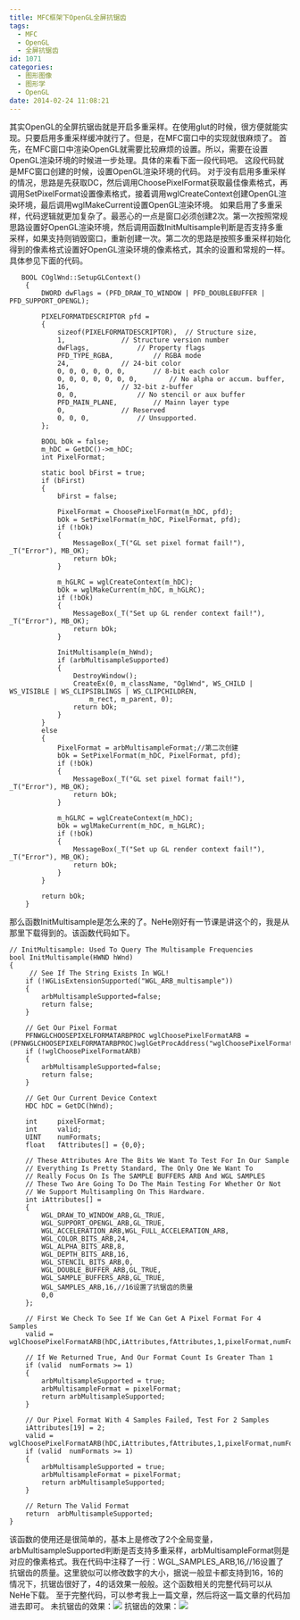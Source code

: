 ```yaml
---
title: MFC框架下OpenGL全屏抗锯齿
tags:
  - MFC
  - OpenGL
  - 全屏抗锯齿
id: 1071
categories:
  - 图形图像
  - 图形学
  - OpenGL
date: 2014-02-24 11:08:21
---
```


其实OpenGL的全屏抗锯齿就是开启多重采样。在使用glut的时候，很方便就能实现。只要启用多重采样缓冲就行了。但是，在MFC窗口中的实现就很麻烦了。
首先，在MFC窗口中渲染OpenGL就需要比较麻烦的设置。所以，需要在设置OpenGL渲染环境的时候进一步处理。具体的来看下面一段代码吧。
这段代码就是MFC窗口创建的时候，设置OpenGL渲染环境的代码。
对于没有启用多重采样的情况，思路是先获取DC，然后调用ChoosePixelFormat获取最佳像素格式，再调用SetPixelFormat设置像素格式，接着调用wglCreateContext创建OpenGL渲染环境，最后调用wglMakeCurrent设置OpenGL渲染环境。
如果启用了多重采样，代码逻辑就更加复杂了。最恶心的一点是窗口必须创建2次。第一次按照常规思路设置好OpenGL渲染环境，然后调用函数InitMultisample判断是否支持多重采样，如果支持则销毁窗口，重新创建一次。第二次的思路是按照多重采样初始化得到的像素格式设置好OpenGL渲染环境的像素格式，其余的设置和常规的一样。具体参见下面的代码。

``` stylus
   BOOL COglWnd::SetupGLContext()
    {
        DWORD dwFlags = (PFD_DRAW_TO_WINDOW | PFD_DOUBLEBUFFER | PFD_SUPPORT_OPENGL);

        PIXELFORMATDESCRIPTOR pfd =
        {
            sizeof(PIXELFORMATDESCRIPTOR),  // Structure size,
            1,              // Structure version number
            dwFlags,            // Property flags
            PFD_TYPE_RGBA,          // RGBA mode
            24,             // 24-bit color
            0, 0, 0, 0, 0, 0,       // 8-bit each color
            0, 0, 0, 0, 0, 0, 0,        // No alpha or accum. buffer,
            16,             // 32-bit z-buffer
            0, 0,               // No stencil or aux buffer
            PFD_MAIN_PLANE,         // Mainn layer type
            0,              // Reserved
            0, 0, 0,            // Unsupported.
        };

        BOOL bOk = false;
        m_hDC = GetDC()->m_hDC;
        int PixelFormat;

        static bool bFirst = true;
        if (bFirst)
        {
            bFirst = false;

            PixelFormat = ChoosePixelFormat(m_hDC, pfd);
            bOk = SetPixelFormat(m_hDC, PixelFormat, pfd);
            if (!bOk)
            {
                MessageBox(_T("GL set pixel format fail!"), _T("Error"), MB_OK);
                return bOk;
            }

            m_hGLRC = wglCreateContext(m_hDC);
            bOk = wglMakeCurrent(m_hDC, m_hGLRC);
            if (!bOk)
            {
                MessageBox(_T("Set up GL render context fail!"), _T("Error"), MB_OK);
                return bOk;
            }

            InitMultisample(m_hWnd);
            if (arbMultisampleSupported)
            {
                DestroyWindow();
                CreateEx(0, m_className, "OglWnd", WS_CHILD | WS_VISIBLE | WS_CLIPSIBLINGS | WS_CLIPCHILDREN,
                    m_rect, m_parent, 0);
                return bOk;
            }
        }
        else
        {
            PixelFormat = arbMultisampleFormat;//第二次创建
            bOk = SetPixelFormat(m_hDC, PixelFormat, pfd);
            if (!bOk)
            {
                MessageBox(_T("GL set pixel format fail!"), _T("Error"), MB_OK);
                return bOk;
            }

            m_hGLRC = wglCreateContext(m_hDC);
            bOk = wglMakeCurrent(m_hDC, m_hGLRC);
            if (!bOk)
            {
                MessageBox(_T("Set up GL render context fail!"), _T("Error"), MB_OK);
                return bOk;
            }
        }

        return bOk;
    }

```

那么函数InitMultisample是怎么来的了。NeHe刚好有一节课是讲这个的，我是从那里下载得到的。该函数代码如下。

``` stylus
// InitMultisample: Used To Query The Multisample Frequencies
bool InitMultisample(HWND hWnd)
{  
     // See If The String Exists In WGL!
    if (!WGLisExtensionSupported("WGL_ARB_multisample"))
    {
        arbMultisampleSupported=false;
        return false;
    }

    // Get Our Pixel Format
    PFNWGLCHOOSEPIXELFORMATARBPROC wglChoosePixelFormatARB = (PFNWGLCHOOSEPIXELFORMATARBPROC)wglGetProcAddress("wglChoosePixelFormatARB");  
    if (!wglChoosePixelFormatARB) 
    {
        arbMultisampleSupported=false;
        return false;
    }

    // Get Our Current Device Context
    HDC hDC = GetDC(hWnd);

    int     pixelFormat;
    int     valid;
    UINT    numFormats;
    float   fAttributes[] = {0,0};

    // These Attributes Are The Bits We Want To Test For In Our Sample
    // Everything Is Pretty Standard, The Only One We Want To 
    // Really Focus On Is The SAMPLE BUFFERS ARB And WGL SAMPLES
    // These Two Are Going To Do The Main Testing For Whether Or Not
    // We Support Multisampling On This Hardware.
    int iAttributes[] =
    {
        WGL_DRAW_TO_WINDOW_ARB,GL_TRUE,
        WGL_SUPPORT_OPENGL_ARB,GL_TRUE,
        WGL_ACCELERATION_ARB,WGL_FULL_ACCELERATION_ARB,
        WGL_COLOR_BITS_ARB,24,
        WGL_ALPHA_BITS_ARB,8,
        WGL_DEPTH_BITS_ARB,16,
        WGL_STENCIL_BITS_ARB,0,
        WGL_DOUBLE_BUFFER_ARB,GL_TRUE,
        WGL_SAMPLE_BUFFERS_ARB,GL_TRUE,
        WGL_SAMPLES_ARB,16,//16设置了抗锯齿的质量
        0,0
    };

    // First We Check To See If We Can Get A Pixel Format For 4 Samples
    valid = wglChoosePixelFormatARB(hDC,iAttributes,fAttributes,1,pixelFormat,numFormats);

    // If We Returned True, And Our Format Count Is Greater Than 1
    if (valid  numFormats >= 1)
    {
        arbMultisampleSupported = true;
        arbMultisampleFormat = pixelFormat; 
        return arbMultisampleSupported;
    }

    // Our Pixel Format With 4 Samples Failed, Test For 2 Samples
    iAttributes[19] = 2;
    valid = wglChoosePixelFormatARB(hDC,iAttributes,fAttributes,1,pixelFormat,numFormats);
    if (valid  numFormats >= 1)
    {
        arbMultisampleSupported = true;
        arbMultisampleFormat = pixelFormat;  
        return arbMultisampleSupported;
    }

    // Return The Valid Format
    return  arbMultisampleSupported;
}
```

该函数的使用还是很简单的，基本上是修改了2个全局变量，arbMultisampleSupported判断是否支持多重采样，arbMultisampleFormat则是对应的像素格式。我在代码中注释了一行：WGL_SAMPLES_ARB,16,//16设置了抗锯齿的质量。这里貌似可以修改数字的大小，据说一般显卡都支持到16，16的情况下，抗锯齿很好了，4的话效果一般般。这个函数相关的完整代码可以从NeHe下载。
至于完整代码，可以参考我上一篇文章，然后将这一篇文章的代码加进去即可。
未抗锯齿的效果：![](https://c2.staticflickr.com/8/7346/27417287776_bda4d8b386_o.png)
抗锯齿的效果：![](https://c2.staticflickr.com/8/7593/27417289466_6e1071be4d_o.png)